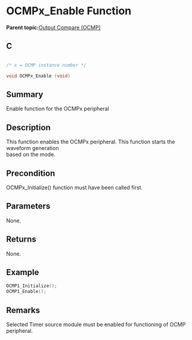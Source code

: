 # OCMPx\_Enable Function

**Parent topic:**[Output Compare \(OCMP\)](GUID-B86A6AAC-1577-4BDA-9CB1-5E0BA2789DD9.md)

## C

```c

/* x = OCMP instance number */

void OCMPx_Enable (void)
```

## Summary

Enable function for the OCMPx peripheral

## Description

This function enables the OCMPx peripheral. This function starts the waveform generation<br />based on the mode.

## Precondition

OCMPx\_Initialize\(\) function must have been called first.

## Parameters

None.

## Returns

None.

## Example

```c
OCMP1_Initialize();
OCMP1_Enable();
```

## Remarks

Selected Timer source module must be enabled for functioning of OCMP peripheral.

